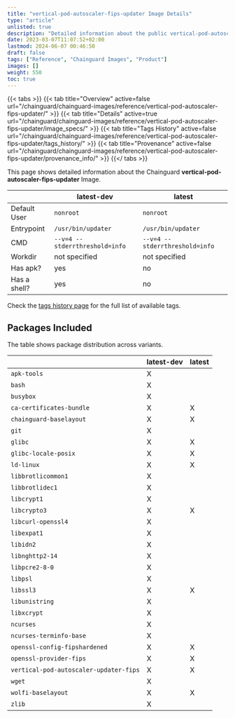 ```yaml
---
title: "vertical-pod-autoscaler-fips-updater Image Details"
type: "article"
unlisted: true
description: "Detailed information about the public vertical-pod-autoscaler-fips-updater Chainguard Image."
date: 2023-03-07T11:07:52+02:00
lastmod: 2024-06-07 00:46:50
draft: false
tags: ["Reference", "Chainguard Images", "Product"]
images: []
weight: 550
toc: true
---
```


{{< tabs >}}
{{< tab title="Overview" active=false url="/chainguard/chainguard-images/reference/vertical-pod-autoscaler-fips-updater/" >}}
{{< tab title="Details" active=true url="/chainguard/chainguard-images/reference/vertical-pod-autoscaler-fips-updater/image_specs/" >}}
{{< tab title="Tags History" active=false url="/chainguard/chainguard-images/reference/vertical-pod-autoscaler-fips-updater/tags_history/" >}}
{{< tab title="Provenance" active=false url="/chainguard/chainguard-images/reference/vertical-pod-autoscaler-fips-updater/provenance_info/" >}}
{{</ tabs >}}

This page shows detailed information about the Chainguard **vertical-pod-autoscaler-fips-updater** Image.

|              | latest-dev                     | latest                         |
|--------------|--------------------------------|--------------------------------|
| Default User | `nonroot`                      | `nonroot`                      |
| Entrypoint   | `/usr/bin/updater`             | `/usr/bin/updater`             |
| CMD          | `--v=4 --stderrthreshold=info` | `--v=4 --stderrthreshold=info` |
| Workdir      | not specified                  | not specified                  |
| Has apk?     | yes                            | no                             |
| Has a shell? | yes                            | no                             |

Check the [tags history page](/chainguard/chainguard-images/reference/vertical-pod-autoscaler-fips-updater/tags_history/) for the full list of available tags.

## Packages Included
The table shows package distribution across variants.

|                                        | latest-dev | latest |
|----------------------------------------|------------|--------|
| `apk-tools`                            | X          |        |
| `bash`                                 | X          |        |
| `busybox`                              | X          |        |
| `ca-certificates-bundle`               | X          | X      |
| `chainguard-baselayout`                | X          | X      |
| `git`                                  | X          |        |
| `glibc`                                | X          | X      |
| `glibc-locale-posix`                   | X          | X      |
| `ld-linux`                             | X          | X      |
| `libbrotlicommon1`                     | X          |        |
| `libbrotlidec1`                        | X          |        |
| `libcrypt1`                            | X          |        |
| `libcrypto3`                           | X          | X      |
| `libcurl-openssl4`                     | X          |        |
| `libexpat1`                            | X          |        |
| `libidn2`                              | X          |        |
| `libnghttp2-14`                        | X          |        |
| `libpcre2-8-0`                         | X          |        |
| `libpsl`                               | X          |        |
| `libssl3`                              | X          | X      |
| `libunistring`                         | X          |        |
| `libxcrypt`                            | X          |        |
| `ncurses`                              | X          |        |
| `ncurses-terminfo-base`                | X          |        |
| `openssl-config-fipshardened`          | X          | X      |
| `openssl-provider-fips`                | X          | X      |
| `vertical-pod-autoscaler-updater-fips` | X          | X      |
| `wget`                                 | X          |        |
| `wolfi-baselayout`                     | X          | X      |
| `zlib`                                 | X          |        |

